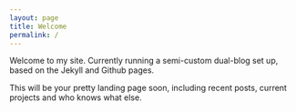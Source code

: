 ```yaml
---
layout: page
title: Welcome
permalink: /
---
```


Welcome to my site. Currently running a semi-custom dual-blog set up, based on the Jekyll and Github pages.

This will be your pretty landing page soon, including recent posts, current projects and who knows what else.